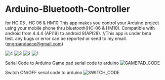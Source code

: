 # Arduino-Bluetooth-Controller 
for HC 05 , HC 06 & HM10
This app makes you control your Arduino project using your mobile phone thru bluetooth(HC-06 & HM10).
Compatible with android from 4.4.4 (API19) to android 9(API28). 
//This app is under beta test. any bugs or error can be reported or send to my email. (engrpandaece@gmail.com) 



![4](https://user-images.githubusercontent.com/53995355/65497276-89f9ac00-deec-11e9-8701-28c182f16724.png)
![3](https://user-images.githubusercontent.com/53995355/65497275-89f9ac00-deec-11e9-9278-ddb8776ff3b3.png)
![2](https://user-images.githubusercontent.com/53995355/65497274-89611580-deec-11e9-891e-18971f0a444e.png)
![1](https://user-images.githubusercontent.com/53995355/65497272-88c87f00-deec-11e9-9024-6ae516846173.png)

Serial Code to Arduino
Game pad serial code to arduino
![GAMEPAD_CODE](https://user-images.githubusercontent.com/53995355/65497029-18b9f900-deec-11e9-83d9-77695219c3f0.png)

Switch ON/OFF serial code to arduino
![SWITCH_CODE](https://user-images.githubusercontent.com/53995355/65497031-19528f80-deec-11e9-8a1d-17e3201a0b1f.png)
